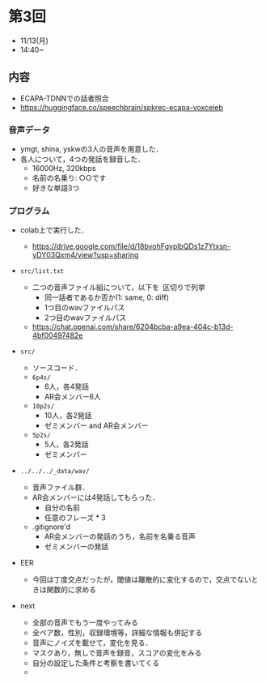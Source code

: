 # 第3回
- 11/13(月)
- 14:40~
## 内容
- ECAPA-TDNNでの話者照合
- https://huggingface.co/speechbrain/spkrec-ecapa-voxceleb
### 音声データ
- ymgt, shina, yskwの3人の音声を用意した．
- 各人について，4つの発話を録音した．
  - 16000Hz, 320kbps
  - 名前の名乗り: ○○です
  - 好きな単語3つ
### プログラム
- colab上で実行した．
  - https://drive.google.com/file/d/18bvohFgvplbQDs1z7Ytxsn-vDY03Qxm4/view?usp=sharing
- `src/list.txt`
  - 二つの音声ファイル組について，以下を` `区切りで列挙
    - 同一話者であるか否か(1: same, 0: diff)
    - 1つ目のwavファイルパス
    - 2つ目のwavファイルパス
  - https://chat.openai.com/share/6204bcba-a9ea-404c-b13d-4bf00497482e
- `src/`
  - ソースコード．
  - `6p4s/`
    - 6人，各4発話
    - AR会メンバー6人
  - `10p2s/`
    - 10人，各2発話
    - ゼミメンバー and AR会メンバー
  - `5p2s/`
    - 5人，各2発話
    - ゼミメンバー
- `../../../_data/wav/`
  - 音声ファイル群．
  - AR会メンバーには4発話してもらった．
    - 自分の名前
    - 任意のフレーズ * 3
  - .gitignore'd
    - AR会メンバーの発話のうち，名前を名乗る音声
    - ゼミメンバーの発話
- EER
  - 今回は丁度交点だったが，閾値は離散的に変化するので，交点でないときは関数的に求める

- next
  - 全部の音声でもう一度やってみる
  - 全ペア数，性別，収録環境等，詳細な情報も併記する
  - 音声にノイズを載せて，変化を見る．
  - マスクあり，無しで音声を録音，スコアの変化をみる
  - 自分の設定した条件と考察を書いてくる
  - 